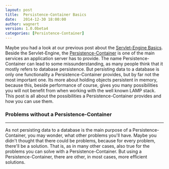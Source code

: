 ```yaml
---
layout: post
title:  Persistence-Container Basics
date:   2014-12-30 18:00:00
author: wagnert
version: 1.0.0beta4
categories: [Persistence-Container]
---
```


Maybe you had a look at our previous post about the [Servlet-Engine Basics](/servlet-engine/2014/12/24/servlet-engine-basics.html). Beside the Servlet-Engine, the [Persistence-Container](http://appserver.io/documentation/persistence-container.html) is one of the main services an application server has to provide. The name Persistence-Container can lead to some missunderstanding, as many people think that it mostly refers to database persistence. But persisting data to a database is only one functionality a Persistence-Container provides, but by far not the most important one. Its more about holding objects persistent in memory, because this, beside performance of course, gives you many possibilities you will not benefit from when working with the well known LAMP stack. This post is all about the possibilities a Persistence-Container provides and how you can use them.

### Problems without a Persistence-Container
***

As not persisting data to a database is the main purpose of a Persistence-Container, you may wonder, what other problems you'll have. Maybe you didn't thought that there could be problems, because for every problem, there'll be a solution. That is, as in many other cases, also true for the problems you can solve with a Persistence-Container. But using a Persistence-Container, there are other, in most cases, more efficient solutions.


 
